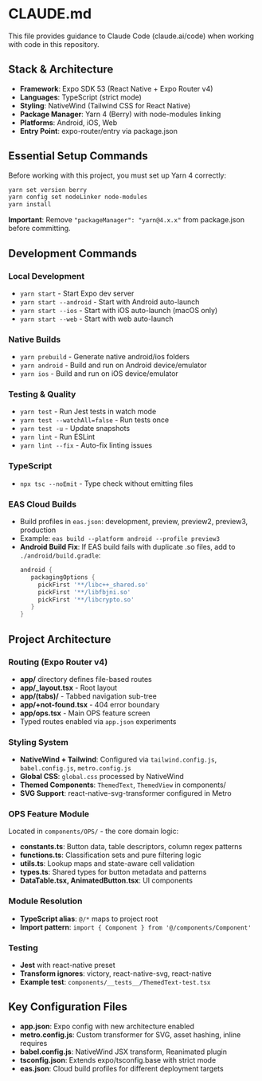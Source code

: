 # CLAUDE.md

This file provides guidance to Claude Code (claude.ai/code) when working with code in this repository.

## Stack & Architecture

- **Framework**: Expo SDK 53 (React Native + Expo Router v4)
- **Languages**: TypeScript (strict mode)
- **Styling**: NativeWind (Tailwind CSS for React Native)
- **Package Manager**: Yarn 4 (Berry) with node-modules linking
- **Platforms**: Android, iOS, Web
- **Entry Point**: expo-router/entry via package.json

## Essential Setup Commands

Before working with this project, you must set up Yarn 4 correctly:

```bash
yarn set version berry
yarn config set nodeLinker node-modules
yarn install
```

**Important**: Remove `"packageManager": "yarn@4.x.x"` from package.json before committing.

## Development Commands

### Local Development
- `yarn start` - Start Expo dev server
- `yarn start --android` - Start with Android auto-launch
- `yarn start --ios` - Start with iOS auto-launch (macOS only)
- `yarn start --web` - Start with web auto-launch

### Native Builds
- `yarn prebuild` - Generate native android/ios folders
- `yarn android` - Build and run on Android device/emulator
- `yarn ios` - Build and run on iOS device/emulator

### Testing & Quality
- `yarn test` - Run Jest tests in watch mode
- `yarn test --watchAll=false` - Run tests once
- `yarn test -u` - Update snapshots
- `yarn lint` - Run ESLint
- `yarn lint --fix` - Auto-fix linting issues

### TypeScript
- `npx tsc --noEmit` - Type check without emitting files

### EAS Cloud Builds
- Build profiles in `eas.json`: development, preview, preview2, preview3, production
- Example: `eas build --platform android --profile preview3`
- **Android Build Fix**: If EAS build fails with duplicate .so files, add to `./android/build.gradle`:
  ```gradle
  android {
     packagingOptions {
       pickFirst '**/libc++_shared.so'
       pickFirst '**/libfbjni.so'
       pickFirst '**/libcrypto.so'
     }
  }
  ```

## Project Architecture

### Routing (Expo Router v4)
- **app/** directory defines file-based routes
- **app/_layout.tsx** - Root layout
- **app/(tabs)/** - Tabbed navigation sub-tree
- **app/+not-found.tsx** - 404 error boundary
- **app/ops.tsx** - Main OPS feature screen
- Typed routes enabled via `app.json` experiments

### Styling System
- **NativeWind + Tailwind**: Configured via `tailwind.config.js`, `babel.config.js`, `metro.config.js`
- **Global CSS**: `global.css` processed by NativeWind
- **Themed Components**: `ThemedText`, `ThemedView` in components/
- **SVG Support**: react-native-svg-transformer configured in Metro

### OPS Feature Module
Located in `components/OPS/` - the core domain logic:
- **constants.ts**: Button data, table descriptors, column regex patterns
- **functions.ts**: Classification sets and pure filtering logic
- **utils.ts**: Lookup maps and state-aware cell validation
- **types.ts**: Shared types for button metadata and patterns
- **DataTable.tsx, AnimatedButton.tsx**: UI components

### Module Resolution
- **TypeScript alias**: `@/*` maps to project root
- **Import pattern**: `import { Component } from '@/components/Component'`

### Testing
- **Jest** with react-native preset
- **Transform ignores**: victory, react-native-svg, react-native
- **Example test**: `components/__tests__/ThemedText-test.tsx`

## Key Configuration Files

- **app.json**: Expo config with new architecture enabled
- **metro.config.js**: Custom transformer for SVG, asset hashing, inline requires
- **babel.config.js**: NativeWind JSX transform, Reanimated plugin
- **tsconfig.json**: Extends expo/tsconfig.base with strict mode
- **eas.json**: Cloud build profiles for different deployment targets